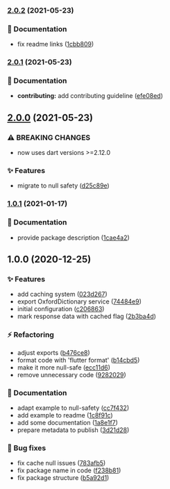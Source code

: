 ### [2.0.2](https://github.com/rIIh/oxford-dictionary-dart/compare/v2.0.1...v2.0.2) (2021-05-23)


### :memo: Documentation

* fix readme links ([1cbb809](https://github.com/rIIh/oxford-dictionary-dart/commit/1cbb809516c4374735b3f39a0f2117ffea15b547))

### [2.0.1](https://github.com/rIIh/oxford-dictionary-dart/compare/v2.0.0...v2.0.1) (2021-05-23)


### :memo: Documentation

* **contributing:** add contributing guideline ([efe08ed](https://github.com/rIIh/oxford-dictionary-dart/commit/efe08ed327f98a44eacc465bec4e989a054a786d))

## [2.0.0](https://github.com/rIIh/oxford-dictionary-dart/compare/v1.0.1...v2.0.0) (2021-05-23)


### ⚠ BREAKING CHANGES

* now uses dart versions >=2.12.0

### :sparkles: Features

* migrate to null safety ([d25c89e](https://github.com/rIIh/oxford-dictionary-dart/commit/d25c89e2f289aa187a85da41f6ce82a21f170d86))

### [1.0.1](https://github.com/rIIh/oxford-dictionary-dart/compare/v1.0.0...v1.0.1) (2021-01-17)


### :memo: Documentation

* provide package description ([1cae4a2](https://github.com/rIIh/oxford-dictionary-dart/commit/1cae4a2e7e4fc3efefe27fc44c1bb8e4854adac9))

## 1.0.0 (2020-12-25)


### :sparkles: Features

* add caching system ([023d267](https://github.com/rIIh/oxford-dictionary-dart/commit/023d267ddcfc243dac6e4bc0db9af1f04dad21d8))
* export OxfordDictionary service ([74484e9](https://github.com/rIIh/oxford-dictionary-dart/commit/74484e95d1019984298a09d8cd0ddb0909ee279f))
* initial configuration ([c206863](https://github.com/rIIh/oxford-dictionary-dart/commit/c2068637b65df3268a245b6c4eda92c893fbd4b1))
* mark response data with cached flag ([2b3ba4d](https://github.com/rIIh/oxford-dictionary-dart/commit/2b3ba4de23287b9544988a26950b9e62a1b2a265))


### :zap: Refactoring

* adjust exports ([b476ce8](https://github.com/rIIh/oxford-dictionary-dart/commit/b476ce8332d09ec85baa75604d47e80bf0401d4f))
* format code with 'flutter format' ([b14cbd5](https://github.com/rIIh/oxford-dictionary-dart/commit/b14cbd5d696f3b437c89b35b1bc709115437734d))
* make it more null-safe ([ecc11d6](https://github.com/rIIh/oxford-dictionary-dart/commit/ecc11d6f602fede3a0da35881f914f98c1f3e711))
* remove unnecessary code ([9282029](https://github.com/rIIh/oxford-dictionary-dart/commit/9282029ad397fc393a2aac76e512d621dae92cc5))


### :memo: Documentation

* adapt example to null-safety ([cc7f432](https://github.com/rIIh/oxford-dictionary-dart/commit/cc7f432b3e8d6eb24546e8a1776514a7f15c224b))
* add example to readme ([1c8f91c](https://github.com/rIIh/oxford-dictionary-dart/commit/1c8f91ccd82cb2207c2d004cf5a1f8b6f0431503))
* add some documentation ([1a8e1f7](https://github.com/rIIh/oxford-dictionary-dart/commit/1a8e1f728aca3c53aa8d0f5205bc4fcb2545a13c))
* prepare metadata to publish ([3d21d28](https://github.com/rIIh/oxford-dictionary-dart/commit/3d21d284472f4d1096901089571d4c3ef9cd11a6))


### :bug: Bug fixes

* fix cache null issues ([783afb5](https://github.com/rIIh/oxford-dictionary-dart/commit/783afb55ef7d43baac7b0b7bdfc4db4e7c6a7500))
* fix package name in code ([f238b81](https://github.com/rIIh/oxford-dictionary-dart/commit/f238b813633ab7e031a778f89ac4f1c4edca53cd))
* fix package structure ([b5a92d1](https://github.com/rIIh/oxford-dictionary-dart/commit/b5a92d1009ed15ac22d65b1e38361123ae8a0c6e))
